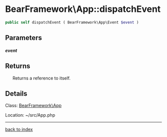 # BearFramework\App::dispatchEvent

```php
public self dispatchEvent ( BearFramework\App\Event $event )
```

## Parameters

##### event

## Returns

&nbsp;&nbsp;&nbsp;&nbsp;&nbsp;&nbsp;Returns a reference to itself.

## Details

Class: [BearFramework\App](bearframework.app.class.md)

Location: ~/src/App.php

---

[back to index](index.md)

